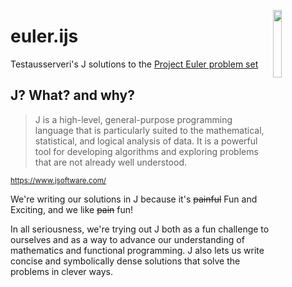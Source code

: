 <img align="right" width="16.6667%" src="https://static.testausserveri.fi/testausserveri_logo_colored_square.png"></img>
# euler.ijs
Testausserveri's J solutions to the [Project Euler problem set](https://projecteuler.net)


## J? What? and why?
>J is a high-level, general-purpose programming language that is particularly suited to the mathematical, statistical, and logical analysis of data. It is a powerful tool for developing algorithms and exploring problems that are not already well understood.

<sup>https://www.jsoftware.com/</sup>

We're writing our solutions in J because it's ~~painful~~ Fun and Exciting, and we like ~~pain~~ fun!

In all seriousness, we're trying out J both as a fun challenge to ourselves
and as a way to advance our understanding of mathematics and functional programming.
J also lets us write concise and symbolically dense solutions that solve the problems
in clever ways.
